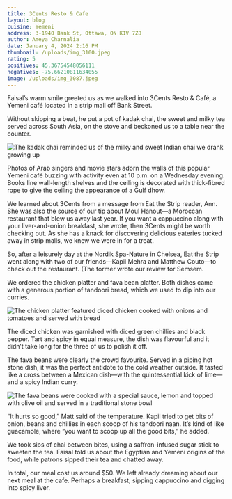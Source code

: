 ```yaml
---
title: 3Cents Resto & Cafe
layout: blog
cuisine: Yemeni
address: 3-1940 Bank St, Ottawa, ON K1V 7Z8
author: Ameya Charnalia
date: January 4, 2024 2:16 PM
thumbnail: /uploads/img_3100.jpeg
rating: 5
positives: 45.36754548056111
negatives: -75.66210811634055
image: /uploads/img_3087.jpeg
---
```


Faisal’s warm smile greeted us as we walked into 3Cents Resto & Café, a Yemeni café located in a strip mall off Bank Street.

Without skipping a beat, he put a pot of kadak chai, the sweet and milky tea served across South Asia, on the stove and beckoned us to a table near the counter.

![The kadak chai reminded us of the milky and sweet Indian chai we drank growing up](/uploads/img_3091.jpeg '3Cents Reto & Cafe kadak chai')

Photos of Arab singers and movie stars adorn the walls of this popular Yemeni café buzzing with activity even at 10 p.m. on a Wednesday evening. Books line wall-length shelves and the ceiling is decorated with thick-fibred rope to give the ceiling the appearance of a Gulf dhow.

We learned about 3Cents from a message from Eat the Strip reader, Ann. She was also the source of our tip about Moul Hanout—a Moroccan restaurant that blew us away last year. If you want a cappuccino along with your liver-and-onion breakfast, she wrote, then 3Cents might be worth checking out. As she has a knack for discovering delicious eateries tucked away in strip malls, we knew we were in for a treat.

So, after a leisurely day at the Nordik Spa-Nature in Chelsea, Eat the Strip went along with two of our friends—Kapil Mehra and Matthew Couto—to check out the restaurant. (The former wrote our review for Semsem.

We ordered the chicken platter and fava bean platter. Both dishes came with a generous portion of tandoori bread, which we used to dip into our curries.

![The chicken platter featured diced chicken cooked with onions and tomatoes and served with bread](/uploads/img_3095.jpeg '3Cents Cafe & Resto chicken platter')

The diced chicken was garnished with diced green chillies and black pepper. Tart and spicy in equal measure, the dish was flavourful and it didn’t take long for the three of us to polish it off.

The fava beans were clearly the crowd favourite. Served in a piping hot stone dish, it was the perfect antidote to the cold weather outside. It tasted like a cross between a Mexican dish—with the quintessential kick of lime—and a spicy Indian curry.

![The fava beans were cooked with a special sauce, lemon and topped with olive oil and served in a traditional stone bowl](/uploads/img_3100.jpeg '3cents Resto & Cafe fava bean')

“It hurts so good,” Matt said of the temperature. Kapil tried to get bits of onion, beans and chillies in each scoop of his tandoori naan. It’s kind of like guacamole, where “you want to scoop up all the good bits,” he added.

We took sips of chai between bites, using a saffron-infused sugar stick to sweeten the tea. Faisal told us about the Egyptian and Yemeni origins of the food, while patrons sipped their tea and chatted away.

In total, our meal cost us around $50. We left already dreaming about our next meal at the cafe. Perhaps a breakfast, sipping cappuccino and digging into spicy liver.

